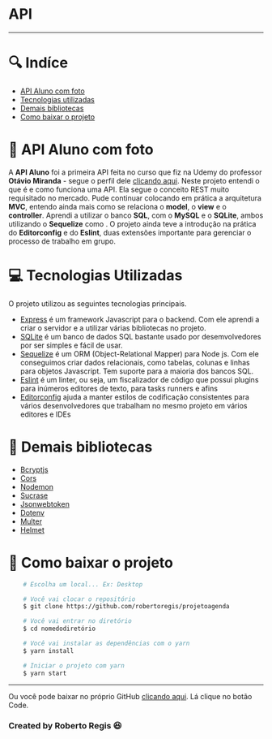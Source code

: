 
<h1>
    API
</h1>

---

# 🔍 Indíce
- [API Aluno com foto](#-api-aluno-com-foto)
- [Tecnologias utilizadas](#-tecnologias-utilizadas)
- [Demais bibliotecas](#-demais-blibliotecas)
- [Como baixar o projeto](#-como-baixar-o-projeto)

# 📕 API Aluno com foto

A **API Aluno** foi a primeira API feita no curso que fiz na Udemy do professor **Otávio Miranda** - segue o perfil dele [clicando aqui](https://www.udemy.com/user/luiz-otavio-miranda/). Neste projeto entendi o que é e como funciona uma API. Ela segue o conceito REST muito requisitado no mercado. Pude continuar colocando em prática a arquitetura **MVC**, entendo ainda mais como se relaciona o **model**, o **view** e o **controller**. Aprendi a utilizar o banco **SQL**, com o **MySQL** e o **SQLite**, ambos utilizando o **Sequelize** como . O projeto ainda teve a introdução na prática do **Editorconfig** e do **Eslint**, duas extensões importante para gerenciar o processo de trabalho em grupo.

# 💻 Tecnologias Utilizadas

O projeto utilizou as seguintes tecnologias principais.
- [Express](https://expressjs.com/pt-br/)
é um framework Javascript para o backend. Com ele aprendi a criar o servidor e a utilizar várias bibliotecas no projeto.
- [SQLite](https://www.sqlite.org/)
é um banco de dados SQL bastante usado por desemvolvedores por ser simples e fácil de usar.
- [Sequelize](https://sequelize.org/)
é um ORM (Object-Relational Mapper) para Node js. Com ele conseguimos criar dados relacionais, como tabelas, colunas e linhas para objetos Javascript. Tem suporte para a maioria dos bancos SQL.
- [Eslint](https://eslint.org/docs/user-guide/configuring/)
é um linter, ou seja, um fiscalizador de código que possui plugins para inúmeros editores de texto, para tasks runners e afins
- [Editorconfig](https://editorconfig.org/)
ajuda a manter estilos de codificação consistentes para vários desenvolvedores que trabalham no mesmo projeto em vários editores e IDEs

# 🔧 Demais bibliotecas
- [Bcryptjs](https://github.com/kelektiv/node.bcrypt.js)
- [Cors](https://github.com/expressjs/cors)
- [Nodemon](https://nodemon.io/)
- [Sucrase](https://sucrase.io/)
- [Jsonwebtoken](https://github.com/auth0/node-jsonwebtoken)
- [Dotenv](https://github.com/motdotla/dotenv)
- [Multer](https://github.com/expressjs/multer)
- [Helmet](https://helmetjs.github.io/)

# 💾 Como baixar o projeto

```bash
    # Escolha um local... Ex: Desktop

    # Você vai clocar o repositório
    $ git clone https://github.com/robertoregis/projetoagenda

    # Você vai entrar no diretório
    $ cd nomedodiretório

    # Você vai instalar as dependências com o yarn
    $ yarn install

    # Iniciar o projeto com yarn
    $ yarn start

```

---

Ou você pode baixar no próprio GitHub [clicando aqui](https://github.com/robertoregis/projetoagenda). Lá clique no botão Code.

### Created by Roberto Regis 😆
